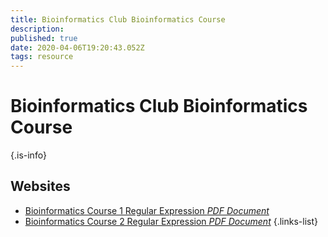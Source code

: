 ```yaml
---
title: Bioinformatics Club Bioinformatics Course
description: 
published: true
date: 2020-04-06T19:20:43.052Z
tags: resource
---
```


# Bioinformatics Club Bioinformatics Course


{.is-info}

## Websites

- [Bioinformatics Course 1 Regular Expression *PDF Document*](http://blog.bioinfoclub.org/wp-content/uploads/2014/02/01-regular-expressions.pdf)
- [Bioinformatics Course 2 Regular Expression *PDF Document*](http://blog.bioinfoclub.org/wp-content/uploads/2014/02/02-regular-expressions2.pdf)
{.links-list}